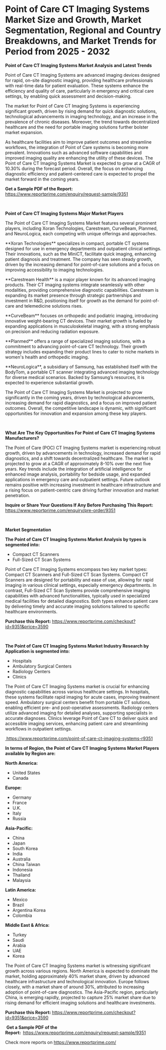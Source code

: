<p><h1>Point of Care CT Imaging Systems Market Size and Growth, Market Segmentation, Regional and Country Breakdowns, and Market Trends for Period from 2025 -  2032</h1></p><p><strong>Point of Care CT Imaging Systems Market Analysis and Latest Trends</strong></p>
<p><p>Point of Care CT Imaging Systems are advanced imaging devices designed for rapid, on-site diagnostic imaging, providing healthcare professionals with real-time data for patient evaluation. These systems enhance the efficiency and quality of care, particularly in emergency and critical care settings, by enabling quick assessment and decision-making. </p><p>The market for Point of Care CT Imaging Systems is experiencing significant growth, driven by rising demand for quick diagnostic solutions, technological advancements in imaging technology, and an increase in the prevalence of chronic diseases. Moreover, the trend towards decentralized healthcare and the need for portable imaging solutions further bolster market expansion. </p><p>As healthcare facilities aim to improve patient outcomes and streamline workflows, the integration of Point of Care systems is becoming more prevalent. Innovations such as advanced software capabilities and improved imaging quality are enhancing the utility of these devices. The Point of Care CT Imaging Systems Market is expected to grow at a CAGR of 10.30% during the forecast period. Overall, the focus on enhancing diagnostic efficiency and patient-centered care is expected to propel the market forward in the coming years.</p></p>
<p><strong>Get a Sample PDF of the Report:&nbsp;</strong> <a href="https://www.reportprime.com/enquiry/request-sample/9351?utm_campaign=2209&utm_medium=2&utm_source=Github&utm_content=ia&utm_term=20032025&utm_id=point-of-care-ct-imaging-systems">https://www.reportprime.com/enquiry/request-sample/9351</a></p>
<p>&nbsp;</p>
<p><strong>Point of Care CT Imaging Systems Major Market Players</strong></p>
<p><p>The Point of Care CT Imaging Systems Market features several prominent players, including Xoran Technologies, Carestream, CurveBeam, Planmed, and NeuroLogica, each competing with unique offerings and approaches.</p><p>**Xoran Technologies** specializes in compact, portable CT systems designed for use in emergency departments and outpatient clinical settings. Their innovations, such as the MiniCT, facilitate quick imaging, enhancing patient diagnosis and treatment. The company has seen steady growth, driven by the increasing demand for point-of-care solutions and a focus on improving accessibility to imaging technologies.</p><p>**Carestream Health** is a major player known for its advanced imaging products. Their CT imaging systems integrate seamlessly with other modalities, providing comprehensive diagnostic capabilities. Carestream is expanding its market presence through strategic partnerships and investment in R&D, positioning itself for growth as the demand for point-of-care and telemedicine solutions rises.</p><p>**CurveBeam** focuses on orthopedic and podiatric imaging, introducing innovative weight-bearing CT devices. Their market growth is fueled by expanding applications in musculoskeletal imaging, with a strong emphasis on precision and reducing radiation exposure. </p><p>**Planmed** offers a range of specialized imaging solutions, with a commitment to advancing point-of-care CT technology. Their growth strategy includes expanding their product lines to cater to niche markets in women's health and orthopedic imaging.</p><p>**NeuroLogica**, a subsidiary of Samsung, has established itself with the BodyTom, a portable CT scanner integrating advanced imaging technology for diverse medical scenarios. Backed by Samsung’s resources, it is expected to experience substantial growth.</p><p>The Point of Care CT Imaging Systems Market is projected to grow significantly in the coming years, driven by technological advancements, increasing demand for rapid diagnostics, and a focus on improved patient outcomes. Overall, the competitive landscape is dynamic, with significant opportunities for innovation and expansion among these key players.</p></p>
<p>&nbsp;</p>
<p><strong>What Are The Key Opportunities For Point of Care CT Imaging Systems Manufacturers?</strong></p>
<p><p>The Point of Care (POC) CT Imaging Systems market is experiencing robust growth, driven by advancements in technology, increased demand for rapid diagnostics, and a shift towards decentralized healthcare. The market is projected to grow at a CAGR of approximately 8-10% over the next five years. Key trends include the integration of artificial intelligence for enhanced image analysis, portability for bedside usage, and expanded applications in emergency care and outpatient settings. Future outlook remains positive with increasing investment in healthcare infrastructure and a rising focus on patient-centric care driving further innovation and market penetration.</p></p>
<p><strong>Inquire or Share Your Questions If Any Before Purchasing This Report:</strong> <a href="https://www.reportprime.com/enquiry/pre-order/9351?utm_campaign=2209&utm_medium=2&utm_source=Github&utm_content=ia&utm_term=20032025&utm_id=point-of-care-ct-imaging-systems">https://www.reportprime.com/enquiry/pre-order/9351</a></p>
<p>&nbsp;</p>
<p><strong>Market Segmentation</strong></p>
<p><strong>The Point of Care CT Imaging Systems Market Analysis by types is segmented into:</strong></p>
<p><ul><li>Compact CT Scanners</li><li>Full-Sized CT Scan Systems</li></ul></p>
<p><p>Point of Care CT Imaging Systems encompass two key market types: Compact CT Scanners and Full-Sized CT Scan Systems. Compact CT Scanners are designed for portability and ease of use, allowing for rapid imaging in various clinical settings, especially emergency departments. In contrast, Full-Sized CT Scan Systems provide comprehensive imaging capabilities with advanced functionalities, typically used in specialized medical facilities for detailed diagnostics. Both types enhance patient care by delivering timely and accurate imaging solutions tailored to specific healthcare environments.</p></p>
<p><strong>Purchase this Report:&nbsp;</strong><a href="https://www.reportprime.com/checkout?id=9351&price=3590&utm_campaign=2209&utm_medium=2&utm_source=Github&utm_content=ia&utm_term=20032025&utm_id=point-of-care-ct-imaging-systems">https://www.reportprime.com/checkout?id=9351&price=3590</a></p>
<p>&nbsp;</p>
<p><strong>The Point of Care CT Imaging Systems Market Industry Research by Application is segmented into:</strong></p>
<p><ul><li>Hospitals</li><li>Ambulatory Surgical Centers</li><li>Radiology Centers</li><li>Clinics</li></ul></p>
<p><p>The Point of Care CT Imaging Systems market is crucial for enhancing diagnostic capabilities across various healthcare settings. In hospitals, these systems facilitate rapid imaging for acute cases, improving treatment speed. Ambulatory surgical centers benefit from portable CT solutions, enabling efficient pre- and post-operative assessments. Radiology centers utilize advanced imaging for detailed analyses, supporting specialists in accurate diagnoses. Clinics leverage Point of Care CT to deliver quick and accessible imaging services, enhancing patient care and streamlining workflows in outpatient settings.</p></p>
<p><a href="https://www.reportprime.com/point-of-care-ct-imaging-systems-r9351?utm_campaign=2209&utm_medium=2&utm_source=Github&utm_content=ia&utm_term=20032025&utm_id=point-of-care-ct-imaging-systems">&nbsp;https://www.reportprime.com/point-of-care-ct-imaging-systems-r9351</a></p>
<p><strong>In terms of Region, the Point of Care CT Imaging Systems Market Players available by Region are:</strong></p>
<p>
    <p> <strong> North America: </strong>
        <ul>
            <li>United States</li>
            <li>Canada</li>
        </ul>
        </p> 
    <p> <strong> Europe: </strong>
        <ul>
            <li>Germany</li>
            <li>France</li>
            <li>U.K.</li>
            <li>Italy</li>
            <li>Russia</li>
        </ul>
        </p> 
    <p> <strong> Asia-Pacific: </strong>
        <ul>
            <li>China</li>
            <li>Japan</li>
            <li>South Korea</li>
            <li>India</li>
            <li>Australia</li>
            <li>China Taiwan</li>
            <li>Indonesia</li>
            <li>Thailand</li>
            <li>Malaysia</li>
        </ul>
        </p> 
    <p> <strong> Latin America: </strong>
        <ul>
            <li>Mexico</li>
            <li>Brazil</li>
            <li>Argentina Korea</li>
            <li>Colombia</li>
        </ul>
        </p> 
    <p> <strong> Middle East & Africa: </strong>
        <ul>
            <li>Turkey</li>
            <li>Saudi</li>
            <li>Arabia</li>
            <li>UAE</li>
            <li>Korea</li>
        </ul>
    </p>
    </p>
<p><p>The Point of Care CT Imaging Systems market is witnessing significant growth across various regions. North America is expected to dominate the market, holding approximately 40% market share, driven by advanced healthcare infrastructure and technological innovation. Europe follows closely, with a market share of around 30%, attributed to increasing adoption of point-of-care diagnostics. The Asia-Pacific region, particularly China, is emerging rapidly, projected to capture 25% market share due to rising demand for efficient imaging solutions and healthcare investments.</p></p>
<p><strong>Purchase this Report: </strong><a href="https://www.reportprime.com/checkout?id=9351&price=3590&utm_campaign=2209&utm_medium=2&utm_source=Github&utm_content=ia&utm_term=20032025&utm_id=point-of-care-ct-imaging-systems">https://www.reportprime.com/checkout?id=9351&price=3590</a></p>
<p>&nbsp;<strong>Get a Sample PDF of the Report:&nbsp;&nbsp;</strong><a href="https://www.reportprime.com/enquiry/request-sample/9351?utm_campaign=2209&utm_medium=2&utm_source=Github&utm_content=ia&utm_term=20032025&utm_id=point-of-care-ct-imaging-systems">https://www.reportprime.com/enquiry/request-sample/9351</a></p>
<p><strong></strong></p>
<p>Check more reports on <a href="https://www.reportprime.com/?utm_campaign=2209&utm_medium=2&utm_source=Github&utm_content=ia&utm_term=20032025&utm_id=point-of-care-ct-imaging-systems">https://www.reportprime.com/</a></p>